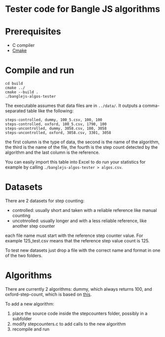 Tester code for Bangle JS algorithms
====================================

# Prerequisites

- C compiler
- [Cmake](https://cmake.org/)

# Compile and run

```
cd build
cmake ../
cmake --build .
./banglejs-algos-tester
```

The executable assumes that data files are in `../data/`. It outputs a comma-separated table like the following:

```
steps-controlled, dummy, 100_5.csv, 100, 100
steps-controlled, oxford, 100_5.csv, 1790, 100
steps-uncontrolled, dummy, 3058.csv, 100, 3058
steps-uncontrolled, oxford, 3058.csv, 3301, 3058
```

the first column is the type of data, the second is the name of the algorithm, the third is the name of the file, the fourth is the step count detected by the algorithm and the last column is the reference.

You can easily import this table into Excel to do run your statistics for example by calling `./banglejs-algos-tester > algos.csv`.


# Datasets

There are 2 datasets for step counting:
- controlled: usually short and taken with a reliable reference like manual counting
- uncotnrolled: usually longer and with a less reliable reference, like another step counter

each file name must start with the reference step counter value. For example 125_test.csv means that the reference step value count is 125.

To test new datasets just drop a file with the correct name and format in one of the two folders.

# Algorithms

There are currently 2 algorithms: dummy, which always returns 100, and oxford-step-count, which is based on [this](https://oxford-step-counter.github.io/).

To add a new algorithm:

1. place the source code inside the stepcounters folder, possibly in a subfolder
2. modify stepcounters.c to add calls to the new algorithm
3. recompile and run